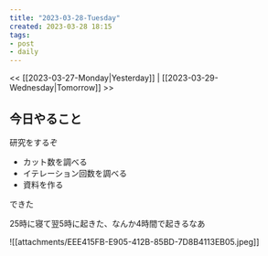 ```yaml
---
title: "2023-03-28-Tuesday"
created: 2023-03-28 18:15
tags:
- post
- daily
---
```


<< [[2023-03-27-Monday|Yesterday]] | [[2023-03-29-Wednesday|Tomorrow]] >>

## 今日やること

研究をするぞ

- カット数を調べる
- イテレーション回数を調べる
- 資料を作る

できた

25時に寝て翌5時に起きた、なんか4時間で起きるなあ

![[attachments/EEE415FB-E905-412B-85BD-7D8B4113EB05.jpeg]]
